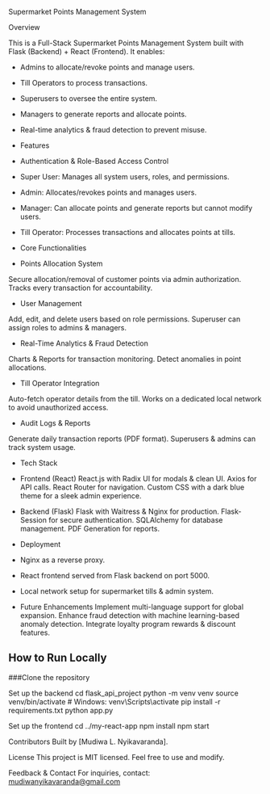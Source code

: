  Supermarket Points Management System

 Overview

 This is a Full-Stack Supermarket Points Management System built with Flask (Backend) + React (Frontend). 
 It enables:
- Admins to allocate/revoke points and manage users.
- Till Operators to process transactions.
- Superusers to oversee the entire system.
- Managers to generate reports and allocate points.
- Real-time analytics & fraud detection to prevent misuse.

- Features
- Authentication & Role-Based Access Control
- Super User: Manages all system users, roles, and permissions.
- Admin: Allocates/revokes points and manages users.
- Manager: Can allocate points and generate reports but cannot modify users.
- Till Operator: Processes transactions and allocates points at tills.

- Core Functionalities
- Points Allocation System

Secure allocation/removal of customer points via admin authorization.
Tracks every transaction for accountability.
- User Management

Add, edit, and delete users based on role permissions.
Superuser can assign roles to admins & managers.
- Real-Time Analytics & Fraud Detection

Charts & Reports for transaction monitoring.
Detect anomalies in point allocations.
- Till Operator Integration

Auto-fetch operator details from the till.
Works on a dedicated local network to avoid unauthorized access.
- Audit Logs & Reports

Generate daily transaction reports (PDF format).
Superusers & admins can track system usage.
- Tech Stack
- Frontend (React)
React.js with Radix UI for modals & clean UI.
Axios for API calls.
React Router for navigation.
Custom CSS with a dark blue theme for a sleek admin experience.
- Backend (Flask)
Flask with Waitress & Nginx for production.
Flask-Session for secure authentication.
SQLAlchemy for database management.
PDF Generation for reports.
- Deployment
- Nginx as a reverse proxy.
- React frontend served from Flask backend on port 5000.
- Local network setup for supermarket tills & admin system.

- Future Enhancements
Implement multi-language support for global expansion.
Enhance fraud detection with machine learning-based anomaly detection.
Integrate loyalty program rewards & discount features.
 
 

## How to Run Locally  

###Clone the repository  

Set up the backend
cd flask_api_project
python -m venv venv
source venv/bin/activate  # Windows: venv\Scripts\activate
pip install -r requirements.txt
python app.py

Set up the frontend
cd ../my-react-app
npm install
npm start

Contributors
Built by [Mudiwa L. Nyikavaranda].

License
This project is MIT licensed. Feel free to use and modify.

Feedback & Contact
For inquiries, contact: mudiwanyikavaranda@gmail.com